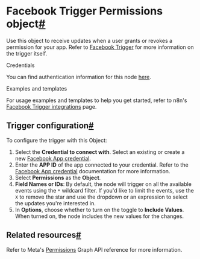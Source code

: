 [](https://github.com/n8n-io/n8n-docs/edit/main/docs/integrations/builtin/trigger-nodes/n8n-nodes-base.facebooktrigger/permissions.md "Edit this page")

# Facebook Trigger Permissions object[#](#facebook-trigger-permissions-object "Permanent link")

Use this object to receive updates when a user grants or revokes a permission for your app. Refer to [Facebook Trigger](../) for more information on the trigger itself.

Credentials

You can find authentication information for this node [here](../../../credentials/facebookapp/).

Examples and templates

For usage examples and templates to help you get started, refer to n8n's [Facebook Trigger integrations](https://n8n.io/integrations/facebook-trigger/) page.

## Trigger configuration[#](#trigger-configuration "Permanent link")

To configure the trigger with this Object:

1.  Select the **Credential to connect with**. Select an existing or create a new [Facebook App credential](../../../credentials/facebookapp/).
2.  Enter the **APP ID** of the app connected to your credential. Refer to the [Facebook App credential](../../../credentials/facebookapp/) documentation for more information.
3.  Select **Permissions** as the **Object**.
4.  **Field Names or IDs**: By default, the node will trigger on all the available events using the `*` wildcard filter. If you'd like to limit the events, use the `X` to remove the star and use the dropdown or an expression to select the updates you're interested in.
5.  In **Options**, choose whether to turn on the toggle to **Include Values**. When turned on, the node includes the new values for the changes.

## Related resources[#](#related-resources "Permanent link")

Refer to Meta's [Permissions](https://developers.facebook.com/docs/graph-api/webhooks/reference/permissions/) Graph API reference for more information.